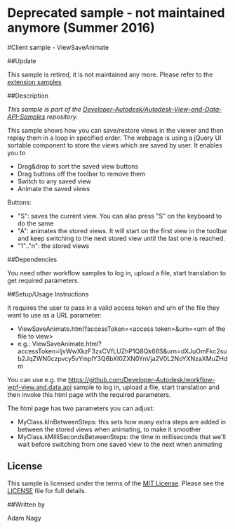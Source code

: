 # Deprecated sample - not maintained anymore (Summer 2016)


#Client sample - ViewSaveAnimate

##Update

This sample is retired, it is not maintained any more. Please refer to the [extension samples](https://github.com/Developer-Autodesk/library-javascript-viewer-extensions)

##Description

*This sample is part of the [Developer-Autodesk/Autodesk-View-and-Data-API-Samples](https://github.com/Developer-Autodesk/autodesk-view-and-data-api-samples) repository.*

This sample shows how you can save/restore views in the viewer and then replay them in a loop in specified order. The webpage is using a jQuery UI sortable component to store the views which are saved by user.
It enables you to 
* Drag&drop to sort the saved view buttons
* Drag buttons off the toolbar to remove them
* Switch to any saved view
* Animate the saved views

Buttons:
* "S": saves the current view. You can also press "S" on the keyboard to do the same
* "A": animates the stored views. It will start on the first view in the toolbar and keep switching to the next stored view until the last one is reached.
* "1".."n": the stored views

##Dependencies

You need other workflow samples to log in, upload a file, start translation to get required parameters.

##Setup/Usage Instructions

It requires the user to pass in a valid access token and urn of the file they want to use as a URL parameter:
* ViewSaveAnimate.html?accessToken=&lt;access token&gt;&urn=&lt;urn of the file to view&gt;
* e.g.: ViewSaveAnimate.html?accessToken=ljvWwXkzF3zxCVfLUZhP1Q8Qk66S&urn=dXJuOmFkc2sub2JqZWN0czpvcy5vYmplY3Q6bXl0ZXN0YnVja2V0L2NoYXNzaXMuZHdm

You can use e.g. the https://github.com/Developer-Autodesk/workflow-wpf-view.and.data.api sample to log in, upload a file, start translation and then invoke this html page with the required parameters. 

The html page has two parameters you can adjust:
* MyClass.kInBetweenSteps: this sets how many extra steps are added in between the stored views when animating, to make it smoother
* MyClass.kMilliSecondsBetweenSteps: the time in milliseconds that we'll wait before switching from one saved view to the next when animating

## License

This sample is licensed under the terms of the [MIT License](http://opensource.org/licenses/MIT). Please see the [LICENSE](LICENSE) file for full details.

##Written by 

Adam Nagy








